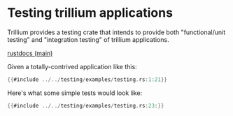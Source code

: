 # Testing trillium applications

Trillium provides a testing crate that intends to provide both
"functional/unit testing" and "integration testing" of trillium
applications.

[rustdocs (main)](https://docs.trillium.rs/trillium_testing)

Given a totally-contrived application like this:
```rust
{{#include ../../testing/examples/testing.rs:1:21}}
```

Here's what some simple tests would look like:

```rust
{{#include ../../testing/examples/testing.rs:23:}}
```

